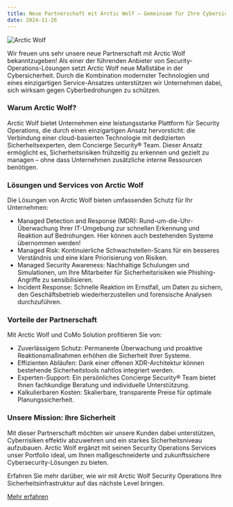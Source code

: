 ```yaml
---
title: Neue Partnerschaft mit Arctic Wolf – Gemeinsam für Ihre Cybersicherheit
date: 2024-11-26
---
```


![Arctic Wolf](/notes/2024-11-26.png)

Wir freuen uns sehr unsere neue Partnerschaft mit Arctic Wolf bekanntzugeben! Als einer der führenden Anbieter von Security-Operations-Lösungen setzt Arctic Wolf neue Maßstäbe in der Cybersicherheit. Durch die Kombination modernster Technologien und eines einzigartigen Service-Ansatzes unterstützen wir Unternehmen dabei, sich wirksam gegen Cyberbedrohungen zu schützen.

### Warum Arctic Wolf?

Arctic Wolf bietet Unternehmen eine leistungsstarke Plattform für Security Operations, die durch einen einzigartigen Ansatz hervorsticht: die Verbindung einer cloud-basierten Technologie mit dedizierten Sicherheitsexperten, dem Concierge Security® Team. Dieser Ansatz ermöglicht es, Sicherheitsrisiken frühzeitig zu erkennen und gezielt zu managen – ohne dass Unternehmen zusätzliche interne Ressourcen benötigen.

### Lösungen und Services von Arctic Wolf

Die Lösungen von Arctic Wolf bieten umfassenden Schutz für Ihr Unternehmen:

- Managed Detection and Response (MDR): Rund-um-die-Uhr-Überwachung Ihrer IT-Umgebung zur schnellen Erkennung und Reaktion auf Bedrohungen.
  Hier können auch bestehenden Systeme übernommen werden!
- Managed Risk: Kontinuierliche Schwachstellen-Scans für ein besseres Verständnis und eine klare Priorisierung von Risiken.
- Managed Security Awareness: Nachhaltige Schulungen und Simulationen, um Ihre Mitarbeiter für Sicherheitsrisiken wie Phishing-Angriffe zu sensibilisieren.
- Incident Response: Schnelle Reaktion im Ernstfall, um Daten zu sichern, den Geschäftsbetrieb wiederherzustellen und forensische Analysen durchzuführen.

### Vorteile der Partnerschaft

Mit Arctic Wolf und CoMo Solution profitieren Sie von:

- Zuverlässigem Schutz: Permanente Überwachung und proaktive Reaktionsmaßnahmen erhöhen die Sicherheit Ihrer Systeme.
- Effizienten Abläufen: Dank einer offenen XDR-Architektur können bestehende Sicherheitstools nahtlos integriert werden.
- Experten-Support: Ein persönliches Concierge Security® Team bietet Ihnen fachkundige Beratung und individuelle Unterstützung.
- Kalkulierbaren Kosten: Skalierbare, transparente Preise für optimale Planungssicherheit.

### Unsere Mission: Ihre Sicherheit

Mit dieser Partnerschaft möchten wir unsere Kunden dabei unterstützen, Cyberrisiken effektiv abzuwehren und ein starkes Sicherheitsniveau aufzubauen. Arctic Wolf ergänzt mit seinen Security Operations Services unser Portfolio ideal, um Ihnen maßgeschneiderte und zukunftssichere Cybersecurity-Lösungen zu bieten.

Erfahren Sie mehr darüber, wie wir mit Arctic Wolf Security Operations Ihre Sicherheitsinfrastruktur auf das nächste Level bringen.

[Mehr erfahren](/portfolio/products/arcticwolf)
